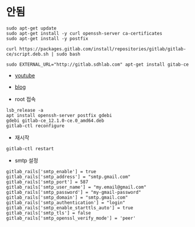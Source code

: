 # 안됨
```
sudo apt-get update
sudo apt-get install -y curl openssh-server ca-certificates
sudo apt-get install -y postfix

curl https://packages.gitlab.com/install/repositories/gitlab/gitlab-ce/script.deb.sh | sudo bash

sudo EXTERNAL_URL="http://gitlab.sdhlab.com" apt-get install gitab-ce

```


* [youtube](https://www.youtube.com/watch?v=6FgpFqx8L-E)
* [blog](https://www.linuxhelp.com/how-to-install-gitlab-on-linuxmint-19)

* root 접속
```
lsb_release -a
apt install openssh-server postfix gdebi
gdebi gitlab-ce_12.1.0-ce.0_amd64.deb
gitlab-ctl reconfigure

```

* 재시작
```
gitlab-ctl restart
```

* smtp 설정
```
gitlab_rails['smtp_enable'] = true
gitlab_rails['smtp_address'] = "smtp.gmail.com"
gitlab_rails['smtp_port'] = 587
gitlab_rails['smtp_user_name'] = "my.email@gmail.com"
gitlab_rails['smtp_password'] = "my-gmail-password"
gitlab_rails['smtp_domain'] = "smtp.gmail.com"
gitlab_rails['smtp_authentication'] = "login"
gitlab_rails['smtp_enable_starttls_auto'] = true
gitlab_rails['smtp_tls'] = false
gitlab_rails['smtp_openssl_verify_mode'] = 'peer'
```
